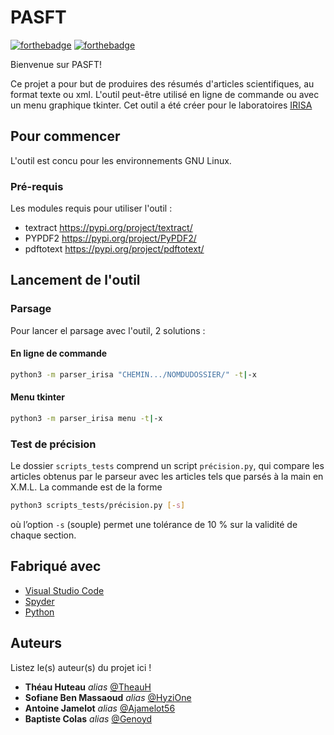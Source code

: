 # PASFT

[![forthebadge](http://forthebadge.com/images/badges/built-with-love.svg)](http://forthebadge.com)  [![forthebadge](http://forthebadge.com/images/badges/powered-by-electricity.svg)](http://forthebadge.com)

Bienvenue sur PASFT!

Ce projet a pour but de produires des résumés d'articles scientifiques, au format texte ou xml. L'outil peut-être utilisé en ligne de commande ou avec un menu graphique tkinter. Cet outil a été créer pour le laboratoires [IRISA](http://www.irisa.fr)

## Pour commencer

L'outil est concu pour les environnements GNU Linux.

### Pré-requis

Les modules requis pour utiliser l'outil : 

- textract https://pypi.org/project/textract/
- PYPDF2 https://pypi.org/project/PyPDF2/
- pdftotext https://pypi.org/project/pdftotext/


## Lancement de l'outil

### Parsage 
Pour lancer el parsage avec l'outil, 2 solutions : 

#### En ligne de commande 

```bash
python3 -m parser_irisa "CHEMIN.../NOMDUDOSSIER/" -t|-x
```

#### Menu tkinter 

```bash
python3 -m parser_irisa menu -t|-x
```

### Test de précision

Le dossier `scripts_tests` comprend un script `précision.py`, qui compare les articles obtenus par le parseur avec les articles tels que parsés à la main en X.M.L. La commande est de la forme

```bash
python3 scripts_tests/précision.py [-s]
```

où l’option `-s` (souple) permet une tolérance de 10 % sur la validité de chaque section.

## Fabriqué avec

* [Visual Studio Code](https://code.visualstudio.com)
* [Spyder](https://www.spyder-ide.org)
* [Python](https://www.python.org)


## Auteurs
Listez le(s) auteur(s) du projet ici !
* **Théau Huteau** _alias_ [@TheauH](https://github.com/TheauH)
* **Sofiane Ben Massaoud** _alias_ [@HyziOne](https://github.com/HyziOne)
* **Antoine Jamelot** _alias_ [@Ajamelot56](https://github.com/Ajamelot56)
* **Baptiste Colas** _alias_ [@Genoyd](https://github.com/Genoyd)
